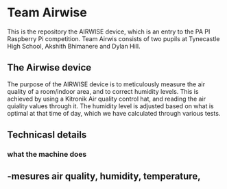 # Team Airwise

This is the repository the AIRWISE device, which is an entry to the PA PI Raspberry Pi competition.
Team Airwis consists of two pupils at Tynecastle High School, Akshith Bhimanere and Dylan Hill.

## The Airwise device
The purpose of the AIRWISE device is to meticulously measure the air quality of a room/indoor area, and to correct humidity levels. This is achieved by using a Kitronik Air quality control hat, and reading the air quiality values through it. The humidity level is adjusted based on what is optimal at that time of day, which we have calculated through various tests.

## Technicasl details
### what the machine does
-mesures air quality, humidity, temperature,
-
